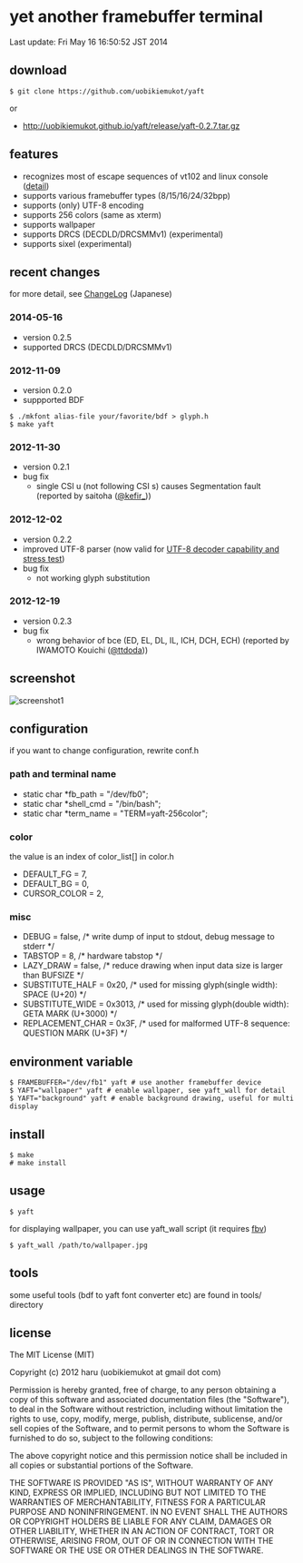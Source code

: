 # yet another framebuffer terminal
Last update: Fri May 16 16:50:52 JST 2014

## download

~~~
$ git clone https://github.com/uobikiemukot/yaft
~~~
or

-	http://uobikiemukot.github.io/yaft/release/yaft-0.2.7.tar.gz

## features
+	recognizes most of escape sequences of vt102 and linux console ([detail](http://uobikiemukot.github.io/yaft/escape.html))
+	supports various framebuffer types (8/15/16/24/32bpp)
+	supports (only) UTF-8 encoding
+	supports 256 colors (same as xterm)
+	supports wallpaper
+	supports DRCS (DECDLD/DRCSMMv1) (experimental)
+	supports sixel (experimental)

## recent changes
for more detail, see [ChangeLog](http://uobikiemukot.github.io/yaft/changelog.html) (Japanese)

### 2014-05-16
-	version 0.2.5
-	supported DRCS (DECDLD/DRCSMMv1)

### 2012-11-09
-	version 0.2.0
-	suppported BDF

~~~
$ ./mkfont alias-file your/favorite/bdf > glyph.h
$ make yaft
~~~

### 2012-11-30
-	version 0.2.1
-	bug fix
	-	single CSI u (not following CSI s) causes Segmentation fault (reported by saitoha ([@kefir_]))

[@kefir_]: http://twitter.com/kefir_

### 2012-12-02
-	version 0.2.2
-	improved UTF-8 parser (now valid for [UTF-8 decoder capability and stress test])
-	bug fix
	-	not working glyph substitution

[UTF-8 decoder capability and stress test]: http://www.cl.cam.ac.uk/~mgk25/ucs/examples/UTF-8-test.txt

### 2012-12-19
-	version 0.2.3
-	bug fix
	-	wrong behavior of bce (ED, EL, DL, IL, ICH, DCH, ECH) (reported by IWAMOTO Kouichi ([@ttdoda]))

[@ttdoda]: http://doda.teraterm.org/whoami.xhtm

## screenshot
![screenshot1](http://uobikiemukot.github.io/img/yaft-screenshot.png)

## configuration
if you want to change configuration, rewrite conf.h

### path and terminal name

+	static char *fb_path = "/dev/fb0";
+	static char *shell_cmd = "/bin/bash";
+	static char *term_name = "TERM=yaft-256color";

### color
the value is an index of color_list[] in color.h

+	DEFAULT_FG = 7,
+	DEFAULT_BG = 0,
+	CURSOR_COLOR = 2,

### misc

+	DEBUG = false,             /* write dump of input to stdout, debug message to stderr */
+	TABSTOP = 8,               /* hardware tabstop */
+	LAZY_DRAW = false,         /* reduce drawing when input data size is larger than BUFSIZE */
+	SUBSTITUTE_HALF = 0x20,    /* used for missing glyph(single width): SPACE (U+20) */
+	SUBSTITUTE_WIDE = 0x3013,  /* used for missing glyph(double width): GETA MARK (U+3000) */
+	REPLACEMENT_CHAR = 0x3F,   /* used for malformed UTF-8 sequence: QUESTION MARK (U+3F) */

## environment variable

~~~
$ FRAMEBUFFER="/dev/fb1" yaft # use another framebuffer device
$ YAFT="wallpaper" yaft # enable wallpaper, see yaft_wall for detail
$ YAFT="background" yaft # enable background drawing, useful for multi display
~~~

## install

~~~
$ make
# make install
~~~

## usage

~~~
$ yaft
~~~

for displaying wallpaper, you can use yaft_wall script (it requires [fbv])

~~~
$ yaft_wall /path/to/wallpaper.jpg
~~~

[fbv]: http://www.eclis.ch/fbv/

## tools
some useful tools (bdf to yaft font converter etc) are found in tools/ directory

## license
The MIT License (MIT)

Copyright (c) 2012 haru (uobikiemukot at gmail dot com)

Permission is hereby granted, free of charge, to any person obtaining a copy of this software and associated documentation files (the "Software"), to deal in the Software without restriction, including without limitation the rights to use, copy, modify, merge, publish, distribute, sublicense, and/or sell copies of the Software, and to permit persons to whom the Software is furnished to do so, subject to the following conditions:

The above copyright notice and this permission notice shall be included in all copies or substantial portions of the Software.

THE SOFTWARE IS PROVIDED "AS IS", WITHOUT WARRANTY OF ANY KIND, EXPRESS OR IMPLIED, INCLUDING BUT NOT LIMITED TO THE WARRANTIES OF MERCHANTABILITY, FITNESS FOR A PARTICULAR PURPOSE AND NONINFRINGEMENT. IN NO EVENT SHALL THE AUTHORS OR COPYRIGHT HOLDERS BE LIABLE FOR ANY CLAIM, DAMAGES OR OTHER LIABILITY, WHETHER IN AN ACTION OF CONTRACT, TORT OR OTHERWISE, ARISING FROM, OUT OF OR IN CONNECTION WITH THE SOFTWARE OR THE USE OR OTHER DEALINGS IN THE SOFTWARE.
